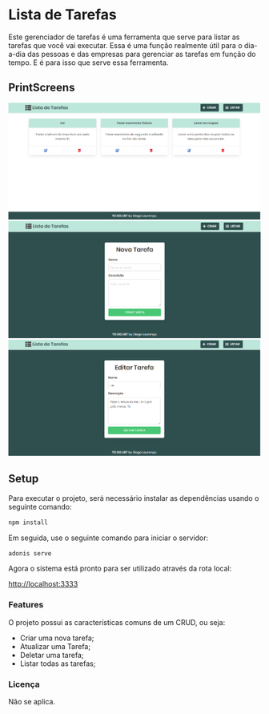 # Lista de Tarefas

Este gerenciador de tarefas é uma ferramenta que serve para listar as tarefas que você vai executar. Essa é uma função realmente útil para o dia-a-dia das pessoas e das empresas para gerenciar as tarefas em função do tempo. E é para isso que serve essa ferramenta.

## PrintScreens

![](/public/printscreens/home.png?raw=true)
![](/public/printscreens/criar.png?raw=true)
![](/public/printscreens/editar.png?raw=true)


## Setup

Para executar o projeto, será necessário instalar as dependências usando o seguinte comando:

```bash
npm install
```
Em seguida, use o seguinte comando para iniciar o servidor:

```bash
adonis serve
```
Agora o sistema está pronto para ser utilizado através da rota local:

[http://localhost:3333](http://localhost:3333/tarefas)

### Features

O projeto possui as características comuns de um CRUD, ou seja:

* Criar uma nova tarefa;
* Atualizar uma Tarefa;
* Deletar uma tarefa;
* Listar todas as tarefas;

### Licença

Não se aplica.